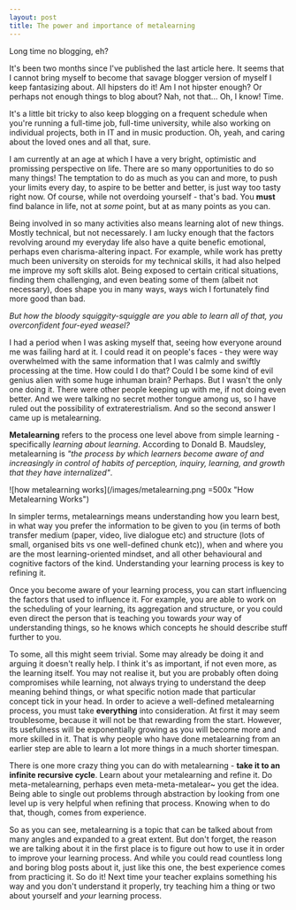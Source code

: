 ```yaml
---
layout: post
title: The power and importance of metalearning
---
```


Long time no blogging, eh?

It's been two months since I've published the last article here. It seems that I cannot bring myself to become that savage blogger version of myself I keep fantasizing about. All hipsters do it! Am I not hipster enough? Or perhaps not enough things to blog about? Nah, not that... Oh, I know! Time.

It's a little bit tricky to also keep blogging on a frequent schedule when you're running a full-time job, full-time university, while also working on individual projects, both in IT and in music production. Oh, yeah, and caring about the loved ones and all that, sure.

I am currently at an age at which I have a very bright, optimistic and promissing perspective on life. There are so many opportunities to do so many things! The temptation to do as much as you can and more, to push your limits every day, to aspire to be better and better, is just way too tasty right now. Of course, while not overdoing yourself - that's bad. You **must** find balance in life, not at *some* point, but at as many points as you can.

Being involved in so many activities also means learning alot of new things. Mostly technical, but not necessarely. I am lucky enough that the factors revolving around my everyday life also have a quite benefic emotional, perhaps even charisma-altering inpact. For example, while work has pretty much been university on steroids for my technical skills, it had also helped me improve my soft skills alot. Being exposed to certain critical situations, finding them challenging, and even beating some of them (albeit not necessary), does shape you in many ways, ways wich I fortunately find more good than bad.

*But how the bloody squiggity-squiggle are you able to learn all of that, you overconfident four-eyed weasel?*

I had a period when I was asking myself that, seeing how everyone around me was failing hard at it. I could read it on people's faces - they were way overwhelmed with the same information that I was calmly and swiftly processing at the time. How could I do that? Could I be some kind of evil genius alien with some huge inhuman brain? Perhaps. But I wasn't the only one doing it. There were other people keeping up with me, if not doing even better. And we were talking no secret mother tongue among us, so I have ruled out the possibility of extraterestrialism. And so the second answer I came up is metalearning.

**Metalearning** refers to the process one level above from simple learning - specifically *learning about learning*. According to Donald B. Maudsley, metalearning is *"the process by which learners become aware of and increasingly in control of habits of perception, inquiry, learning, and growth that they have internalized"*.

![how metalearning works](/images/metalearning.png =500x "How Metalearning Works")

In simpler terms, metalearnings means understanding how you learn best, in what way you prefer the information to be given to you (in terms of both transfer medium (paper, video, live dialogue etc) and structure (lots of small, organised bits vs one well-defined chunk etc)), when and where you are the most learning-oriented mindset, and all other behavioural and cognitive factors of the kind. Understanding your learning process is key to refining it.

Once you become aware of your learning process, you can start influencing the factors that used to influence it. For example, you are able to work on the scheduling of your learning, its aggregation and structure, or you could even direct the person that is teaching you towards *your* way of understanding things, so he knows which concepts he should describe stuff further to you.

To some, all this might seem trivial. Some may already be doing it and arguing it doesn't really help. I think it's as important, if not even more, as the learning itself. You may not realise it, but you are probably often doing compromises while learning, not always trying to understand the deep meaning behind things, or what specific notion made that particular concept tick in your head. In order to acieve a well-defined metalearning process, you must take **everything** into consideration. At first it may seem troublesome, because it will not be that rewarding from the start. However, its usefulness will be exponentially growing as you will become more and more skilled in it. That is why people who have done metalearning from an earlier step are able to learn a lot more things in a much shorter timespan.

There is one more crazy thing you can do with metalearning - **take it to an infinite recursive cycle**. Learn about your metalearning and refine it. Do meta-metalearning, perhaps even meta-meta-metalear~ you get the idea. Being able to single out problems through abstraction by looking from one level up is very helpful when refining that process. Knowing when to do that, though, comes from experience.

So as you can see, metalearning is a topic that can be talked about from many angles and expanded to a great extent. But don't forget, the reason we are talking about it in the first place is to figure out how to use it in order to improve your learning process. And while you could read countless long and boring blog posts about it, just like this one, the best experience comes from practicing it. So do it! Next time your teacher explains something his way and you don't understand it properly, try teaching him a thing or two about yourself and *your* learning process.